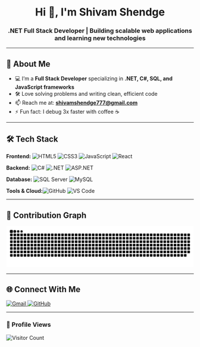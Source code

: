 <!-- Profile Header -->
<h1 align="center">Hi 👋, I'm Shivam Shendge</h1>
<h3 align="center">.NET Full Stack Developer | Building scalable web applications and learning new technologies</h3>

---

<!-- About Me Section -->
## 🚀 About Me  
- 💻 I’m a **Full Stack Developer** specializing in **.NET, C#, SQL, and JavaScript frameworks**  
- 🛠️ Love solving problems and writing clean, efficient code  
- 📫 Reach me at: **shivamshendge777@gmail.com**  
- ⚡ Fun fact: I debug 3x faster with coffee ☕  

---

<!-- Tech Stack -->
## 🛠️ Tech Stack  
**Frontend:** ![HTML5](https://img.shields.io/badge/HTML5-E34F26?style=flat&logo=html5&logoColor=white) 
![CSS3](https://img.shields.io/badge/CSS3-1572B6?style=flat&logo=css3&logoColor=white) 
![JavaScript](https://img.shields.io/badge/JavaScript-323330?style=flat&logo=javascript) 
![React](https://img.shields.io/badge/React-20232A?style=flat&logo=react&logoColor=61DAFB)  

**Backend:** ![C#](https://img.shields.io/badge/C%23-239120?style=flat&logo=c-sharp&logoColor=white) 
![.NET](https://img.shields.io/badge/.NET-512BD4?style=flat&logo=dotnet&logoColor=white) 
![ASP.NET](https://img.shields.io/badge/ASP.NET-512BD4?style=flat&logo=dotnet&logoColor=white)  

**Database:** ![SQL Server](https://img.shields.io/badge/SQL%20Server-CC2927?style=flat&logo=microsoft-sql-server&logoColor=white) 
![MySQL](https://img.shields.io/badge/MySQL-005C84?style=flat&logo=mysql&logoColor=white)  

**Tools & Cloud:**![GitHub](https://img.shields.io/badge/GitHub-181717?style=flat&logo=github) 
![VS Code](https://img.shields.io/badge/VS%20Code-007ACC?style=flat&logo=visual-studio-code&logoColor=white) 

---

<!-- Contribution Graph -->
## 🌱 Contribution Graph  
![GitHub Snake Light](https://github.com/Platane/snk/raw/output/github-contribution-grid-snake.svg)

---

<!-- Connect -->
## 🌐 Connect With Me  
<p align="left">
  <a href="mailto:shivamshendge777@gmail.com" target="_blank">
    <img src="https://img.shields.io/badge/Gmail-D14836?style=for-the-badge&logo=gmail&logoColor=white" alt="Gmail"/>
  </a>
  <a href="https://github.com/shivam-s4" target="_blank">
    <img src="https://img.shields.io/badge/GitHub-181717?style=for-the-badge&logo=github&logoColor=white" alt="GitHub"/>
  </a>
</p>

---
### 👀 Profile Views
![Visitor Count](https://komarev.com/ghpvc/?username=shivam-s4&color=blue&style=flat)

<!--
**shivam-s4/shivam-s4** is a ✨ _special_ ✨ repository because its `README.md` (this file) appears on your GitHub profile.


